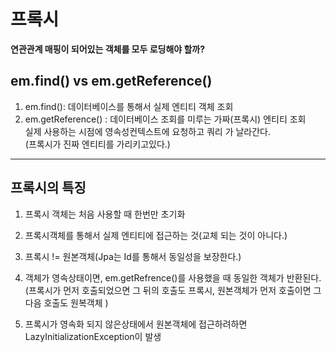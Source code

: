 # 프록시
**연관관계 매핑이 되어있는 객체를 모두 로딩해야 할까?**

## em.find() vs em.getReference()

1. em.find(): 데이터베이스를 통해서 실제 엔티티 객체 조회
2. em.getReference() : 데이터베이스 조회를 미루는 가짜(프록시) 엔티티 조회<br>
실제 사용하는 시점에 영속성컨텍스트에 요청하고 쿼리 가 날라간다.<br>
   (프록시가 진짜 엔티티를 가리키고있다.)
   
***

## 프록시의 특징
1. 프록시 객체는 처음 사용할 때 한번만 초기화 
2. 프록시객체를 통해서 실제 엔티티에 접근하는 것(교체 되는 것이 아니다.)
3. 프록시 != 원본객체(Jpa는 Id를 통해서 동일성을 보장한다.)
4. 객체가 영속상태이면, em.getRefrence()를 사용했을 때 동일한 객체가 반환된다.<br>
   (프록시가 먼저 호출되었으면 그 뒤의 호출도 프록시,  원본객체가 먼저 호출이면 그 다음 호출도 원복객체 )
    
5. 프록시가 영속화 되지 않은상태에서 원본객체에 접근하려하면 LazyInitializationException이 발생  